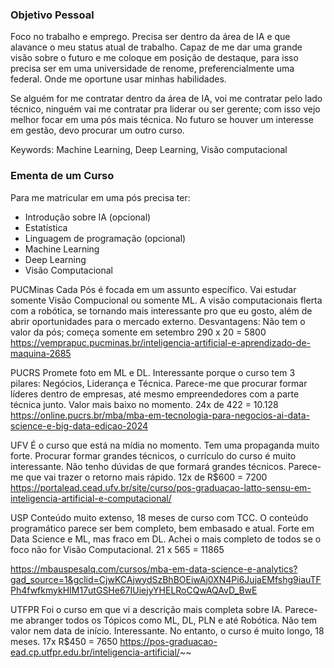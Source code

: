 
### Objetivo Pessoal
Foco no trabalho e emprego. Precisa ser dentro da área de IA e que alavance o meu status atual de trabalho. Capaz de me dar uma grande visão sobre o futuro e me coloque em posição de destaque, para isso precisa ser em uma universidade de renome, preferencialmente uma federal. Onde me oportune usar minhas habilidades. 

Se alguém for me contratar dentro da área de IA, voi me contratar pelo lado técnico, ninguém vai me contratar pra liderar ou ser gerente; com isso vejo melhor focar em uma pós mais técnica. No futuro se houver um interesse em gestão, devo procurar um outro curso.

Keywords: Machine Learning, Deep Learning, Visão computacional

### Ementa de um Curso
Para me matricular em uma pós precisa ter:
- Introdução sobre IA (opcional)
- Estatística
- Linguagem de programação (opcional)
- Machine Learning
- Deep Learning
- Visão Computacional

PUCMinas
Cada Pós é focada em um assunto específico. Vai estudar somente Visão Compucional ou somente ML. 
A visão computacionais flerta com a robótica, se tornando mais interessante pro que eu gosto, além de abrir oportunidades para o mercado externo. 
Desvantagens: Não tem o valor da pós; começa somente em setembro
290 x 20 = 5800
https://vemprapuc.pucminas.br/inteligencia-artificial-e-aprendizado-de-maquina-2685

PUCRS
Promete foto em ML e DL. Interessante porque o curso tem 3 pilares: Negócios, Liderança e Técnica. Parece-me que procurar formar líderes dentro de empresas, até mesmo empreendedores com a parte técnica junto. Valor mais baixo no momento.
24x de 422 = 10.128
https://online.pucrs.br/mba/mba-em-tecnologia-para-negocios-ai-data-science-e-big-data-edicao-2024

UFV
É o curso que está na mídia no momento. Tem uma propaganda muito forte. Procurar formar grandes técnicos, o currículo do curso é muito interessante. Não tenho dúvidas de que formará grandes técnicos. Parece-me que vai trazer o retorno mais rápido.
12x de R$600 = 7200
https://portalead.cead.ufv.br/site/curso/pos-graduacao-latto-sensu-em-inteligencia-artificial-e-computacional/

USP
Conteúdo muito extenso, 18 meses de curso com TCC. O conteúdo programático parece ser bem completo, bem embasado e atual. Forte em Data Science e ML, mas fraco em DL. Achei o mais completo de todos se o foco não for Visão Computacional.
21 x 565 = 11865

https://mbauspesalq.com/cursos/mba-em-data-science-e-analytics?gad_source=1&gclid=CjwKCAjwydSzBhBOEiwAj0XN4Pi6JujaEMfshg9iauTFPh4fwfkmykHIM17utGSHe67IUiejyYHELRoCQwAQAvD_BwE

UTFPR
Foi o curso em que vi a descrição mais completa sobre IA. Parece-me abranger todos os Tópicos como ML, DL, PLN e até Robótica. Não tem valor nem data de início. Interessante. No entanto, o curso é muito longo, 18 meses.
17x R$450 = 7650
https://pos-graduacao-ead.cp.utfpr.edu.br/inteligencia-artificial/~~